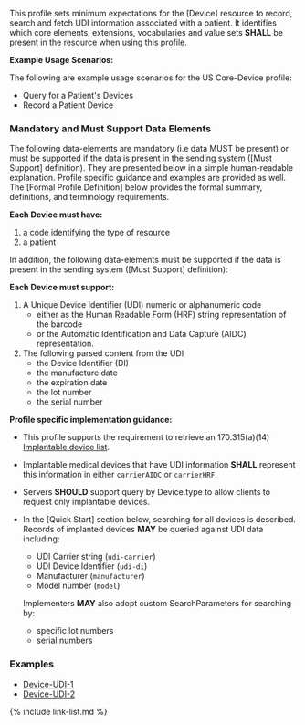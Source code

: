 ﻿This profile sets minimum expectations for the [Device] resource to record, search and fetch UDI information associated with a patient. It identifies which core elements, extensions, vocabularies and value sets **SHALL** be present in the resource when using this profile.

**Example Usage Scenarios:**

The following are example usage scenarios for the US Core-Device profile:

-   Query for a Patient's Devices
-   Record a Patient Device

### Mandatory and Must Support Data Elements

The following data-elements are mandatory (i.e data MUST be present) or must be supported if the data is present in the sending system ([Must Support] definition). They are presented below in a simple human-readable explanation.  Profile specific guidance and examples are provided as well.  The [Formal Profile Definition] below provides the  formal summary, definitions, and  terminology requirements.

**Each Device must have:**

1.  a code identifying the type of resource
1.  a patient

In addition, the following data-elements must be supported if the data is present in the sending system ([Must Support] definition):

**Each Device must support:**

1. A Unique Device Identifier (UDI) numeric or alphanumeric code
   - either as the Human Readable Form (HRF) string representation of the barcode
   - or the Automatic Identification and Data Capture (AIDC) representation.
1. The following parsed content from the UDI
   - the Device Identifier (DI)
   - the manufacture date
   - the expiration date
   - the lot number
   - the serial number

**Profile specific implementation guidance:**

- This profile supports the requirement to retrieve an 170.315(a)(14) [Implantable device list](https://www.healthit.gov/test-method/implantable-device-list).
- Implantable medical devices that have UDI information **SHALL** represent this information in either `carrierAIDC` or `carrierHRF`.
-  Servers **SHOULD** support query by Device.type to allow clients to request only implantable devices.
- In the [Quick Start] section below, searching for all devices is described. Records of implanted devices **MAY** be queried against UDI data including:

    - UDI Carrier string (`udi-carrier`)
    - UDI Device Identifier (`udi-di`)
    - Manufacturer (`manufacturer`)
    - Model number (`model`)

  Implementers **MAY** also adopt custom SearchParameters for searching by:

    - specific lot numbers
    - serial numbers

### Examples

- [Device-UDI-1](Device-udi-1.html)
- [Device-UDI-2](Device-udi-2.html)


{% include link-list.md %}
